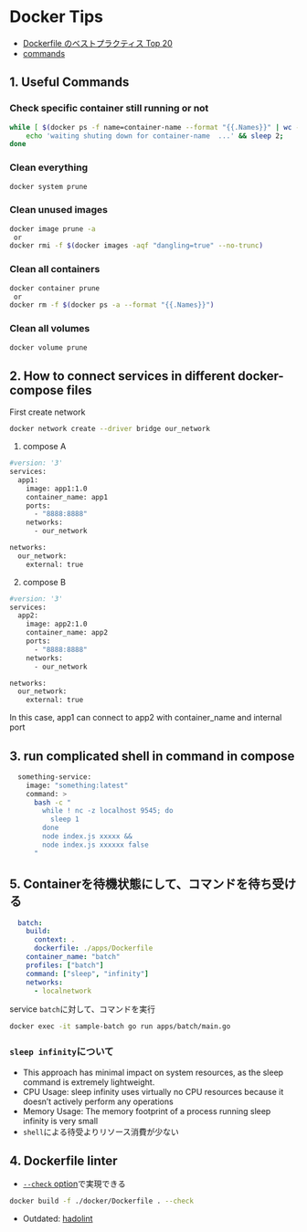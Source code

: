 # Docker Tips

- [Dockerfile のベストプラクティス Top 20](https://sysdig.jp/blog/dockerfile-best-practices/)
- [commands](https://github.com/hiromaily/documents/blob/main/docker-tips/commands.md)

## 1. Useful Commands

### Check specific container still running or not

```sh
while [ $(docker ps -f name=container-name --format "{{.Names}}" | wc -l | tr -s " ") -ne 0 ];do
    echo 'waiting shuting down for container-name  ...' && sleep 2;
done
```

### Clean everything

```sh
docker system prune
```

### Clean unused images

```sh
docker image prune -a
 or
docker rmi -f $(docker images -aqf "dangling=true" --no-trunc)
```

### Clean all containers

```sh
docker container prune
 or
docker rm -f $(docker ps -a --format "{{.Names}}")
```

### Clean all volumes

```sh
docker volume prune
```

## 2. How to connect services in different docker-compose files

First create network

```sh
docker network create --driver bridge our_network
```

1. compose A

```sh
#version: '3'
services:
  app1:
    image: app1:1.0
    container_name: app1
    ports:
      - "8888:8888"
    networks:
      - our_network

networks:
  our_network:
    external: true
```

2. compose B

```sh
#version: '3'
services:
  app2:
    image: app2:1.0
    container_name: app2
    ports:
      - "8888:8888"
    networks:
      - our_network

networks:
  our_network:
    external: true
```

In this case, app1 can connect to app2 with container_name and internal port

## 3. run complicated shell in command in compose

```sh
  something-service:
    image: "something:latest"
    command: >
      bash -c "
        while ! nc -z localhost 9545; do
          sleep 1
        done
        node index.js xxxxx &&
        node index.js xxxxxx false
      "
```

## 5. Containerを待機状態にして、コマンドを待ち受ける

```yaml
  batch:
    build:
      context: .
      dockerfile: ./apps/Dockerfile
    container_name: "batch"
    profiles: ["batch"]
    command: ["sleep", "infinity"]
    networks:
      - localnetwork
```

service `batch`に対して、コマンドを実行

```sh
docker exec -it sample-batch go run apps/batch/main.go
```

### `sleep infinity`について

- This approach has minimal impact on system resources, as the sleep command is extremely lightweight.
- CPU Usage: sleep infinity uses virtually no CPU resources because it doesn’t actively perform any operations
- Memory Usage: The memory footprint of a process running sleep infinity is very small
- `shell`による待受よりリソース消費が少ない

## 4. Dockerfile linter

- [`--check` option](./debug.md)で実現できる

```sh
docker build -f ./docker/Dockerfile . --check
```
- Outdated: [hadolint](https://github.com/hadolint/hadolint)

